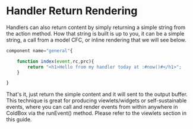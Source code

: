 # Handler Return Rendering

Handlers can also return content by simply returning a simple string from the action method. How that string is built is up to you, it can be a simple string, a call from a model CFC, or inline rendering that we will see below.

```js
component name="general"{

	function index(event,rc,prc){
		return "<h1>Hello from my handler today at :#now()#</h1>";
	}

}
```

That's it, just return the simple content and it will sent to the output buffer. This technique is great for producing viewlets/widgets or self-sustainable events, where you can call and render events from within anywhere in ColdBox via the runEvent() method. Please refer to the viewlets section in this guide.